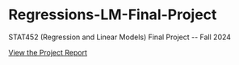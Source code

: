 # Regressions-LM-Final-Project
STAT452 (Regression and Linear Models) Final Project -- Fall 2024

[View the Project Report](https://joshmatni.github.io/Regressions-LM-Final-Project/Stat452_finalProj_matni_josh.html)
